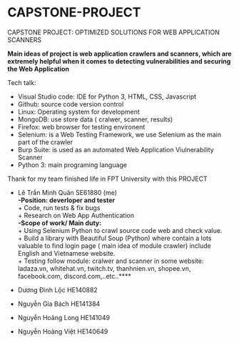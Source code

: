 # CAPSTONE-PROJECT
CAPSTONE PROJECT: OPTIMIZED SOLUTIONS FOR WEB APPLICATION SCANNERS

**Main ideas of project is web application crawlers and scanners, which are extremely helpful when it comes to detecting vulnerabilities and securing the Web Application**

Tech talk: 
  - Visual Studio code:  IDE for Python 3, HTML, CSS, Javascript
  - Github: source code version control
  - Linux: Operating system for development
  - MongoDB: use store data ( cralwer, scanner, results)
  - Firefox: web browser for testing environent
  - Selenium: is a Web Testing Framework, we use Selenium as the main part of the crawler
  - Burp Suite: is used as an automated Web Application Viulnerability Scanner
  - Python 3: main programing language

Thank for my team finished life in FPT University with this PROJECT

- Lê Trần Minh Quân SE61880 (me)  
     **-Position: deverloper and tester**  
        + Code, run tests & fix bugs  
        + Research on Web App Authentication  
      **-Scope of work/ Main duty:**  
        + Using Selenium Python to crawl source code web and check value.  
        + Build a library with Beautiful Soup (Python) where contain a lots valuable to find login page ( main idea of module crawler) include English and Vietnamese website.  
        + Testing follow module: cralwer and scanner in some website: ladaza.vn, whitehat.vn, twitch.tv, thanhnien.vn, shopee.vn, facebook.com, discord.com,..etc..****
        
       
- Dương Đình Lộc HE140882  
- Nguyễn Gia Bách HE141384  
- Nguyễn Hoàng Long HE141049  
- Nguyễn Hoàng Việt HE140649  


